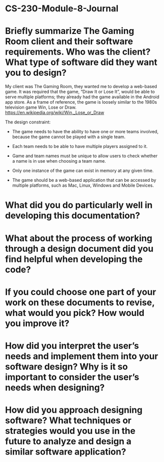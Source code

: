 # CS-230-Module-8-Journal

# Briefly summarize The Gaming Room client and their software requirements. Who was the client? What type of software did they want you to design?
My client was The Gaming Room, they wanted me to develop a web-based game. It was required that the game, “Draw It or Lose It”, would be able to serve multiple platforms; they already had the game available in the Android app store.  As a frame of reference, the game is loosely similar to the 1980s television game Win, Lose or Draw. https://en.wikipedia.org/wiki/Win,_Lose_or_Draw

The design constraint:

- The game needs to have the ability to have one or more teams involved, because the game cannot be played with a single team.

- Each team needs to be able to have multiple players assigned to it.

- Game and team names must be unique to allow users to check whether a name is in use when choosing a team name.

- Only one instance of the game can exist in memory at any given time.

- The game should be a web-based application that can be accessed by multiple platforms, such as Mac, Linux, Windows and Mobile Devices.

# What did you do particularly well in developing this documentation?

# What about the process of working through a design document did you find helpful when developing the code?

# If you could choose one part of your work on these documents to revise, what would you pick? How would you improve it?

# How did you interpret the user’s needs and implement them into your software design? Why is it so important to consider the user’s needs when designing?

# How did you approach designing software? What techniques or strategies would you use in the future to analyze and design a similar software application?

